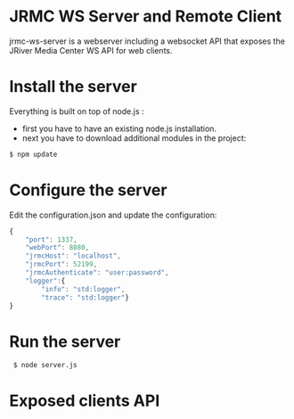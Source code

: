 # JRMC WS Server and Remote Client

jrmc-ws-server is a webserver including a websocket API that exposes the JRiver Media Center WS API for web clients.

# Install the server

Everything is built on top of node.js :

 * first you have to have an existing node.js installation.
 * next you have to download additional modules in the project:

```bash
$ npm update
```

# Configure the server

Edit the configuration.json and update the configuration:

```js
{
    "port": 1337,
    "webPort": 8080,
    "jrmcHost": "localhost",
    "jrmcPort": 52199,
    "jrmcAuthenticate": "user:password",
    "logger":{
        "info": "std:logger",
        "trace": "std:logger"}
}
```

# Run the server

```bash
 $ node server.js
```

# Exposed clients API


